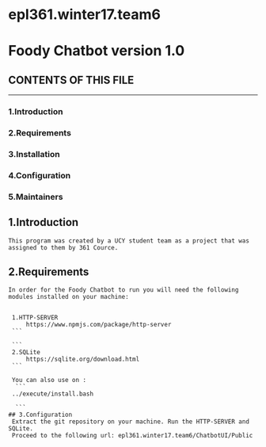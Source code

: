 # epl361.winter17.team6
# Foody Chatbot version 1.0


## CONTENTS OF THIS FILE
---------------------

  ### 1.Introduction
  ### 2.Requirements
  ### 3.Installation
  ### 4.Configuration
  ### 5.Maintainers


 ## 1.Introduction
    This program was created by a UCY student team as a project that was assigned to them by 361 Cource.


 ## 2.Requirements
    In order for the Foody Chatbot to run you will need the following modules installed on your machine:
   ```
        
    1.HTTP-SERVER
        https://www.npmjs.com/package/http-server
    ```

    ```
    2.SQLite
        https://sqlite.org/download.html
    ```

    You can also use on :
     ```
    ../execute/install.bash

     ```
 ## 3.Configuration
    Extract the git repository on your machine. Run the HTTP-SERVER and SQLite.
    Proceed to the following url: epl361.winter17.team6/ChatbotUI/Public
